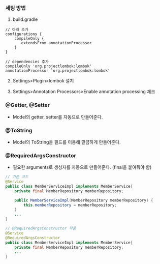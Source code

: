 ### 세팅 방법
1. build.gradle
```
// 아래 추가
configurations {  
    compileOnly {  
       extendsFrom annotationProcessor  
    }  
}

// dependencies 추가  
compileOnly 'org.projectlombok:lombok'  
annotationProcessor 'org.projectlombok:lombok'
```

2. Settings>Plugin>lombok 설치

3. Settings>Annotation Processors>Enable annotation processing 체크

### @Getter, @Setter
- Model의 getter, setter를 자동으로 만들어준다.

### @ToString
- Model의 ToString을 필드를 이용해 깔끔하게 만들어준다.

### @RequiredArgsConstructor
- 필요한 arguments로 생성자를 자동으로 만들어준다. (final을 붙여줘야 함)
```java
// 기존 코드
@Service  
public class MemberServiceImpl implements MemberService{  
    private final MemberRepository memberRepository;

	public MemberServiceImpl(MemberRepository memberRepository) {
		this.memberRepository = memberRepository;
	}
	...
}

// @RequiredArgsConstructor 적용
@Service  
@RequiredArgsConstructor
public class MemberServiceImpl implements MemberService{  
    private final MemberRepository memberRepository;
	...
}
```